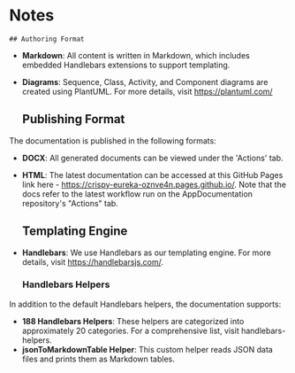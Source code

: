 # Notes

	## Authoring Format
- **Markdown**: All content is written in Markdown, which includes embedded Handlebars extensions to support templating.
- **Diagrams**: Sequence, Class, Activity, and Component diagrams are created using PlantUML. For more details, visit https://plantuml.com/

	## Publishing Format
The documentation is published in the following formats:
- **DOCX**: All generated documents can be viewed under the 'Actions' tab.
- **HTML**: The latest documentation can be accessed at this GitHub Pages link here - https://crispy-eureka-oznve4n.pages.github.io/. Note that the docs refer to the latest workflow run on the AppDocumentation repository's "Actions" tab.

	## Templating Engine
- **Handlebars**: We use Handlebars as our templating engine. For more details, visit https://handlebarsjs.com/.

	### Handlebars Helpers
In addition to the default Handlebars helpers, the documentation supports:
- **188 Handlebars Helpers**: These helpers are categorized into approximately 20 categories. For a comprehensive list, visit handlebars-helpers.
- **jsonToMarkdownTable Helper**: This custom helper reads JSON data files and prints them as Markdown tables.
